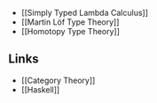 - [[Simply Typed Lambda Calculus]]
- [[Martin Löf Type Theory]]
- [[Homotopy Type Theory]]

## Links
- [[Category Theory]]
- [[Haskell]]